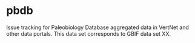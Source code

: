 # pbdb
Issue tracking for Paleobiology Database aggregated data in VertNet and other data portals. This data set corresponds to GBIF data set XX.
